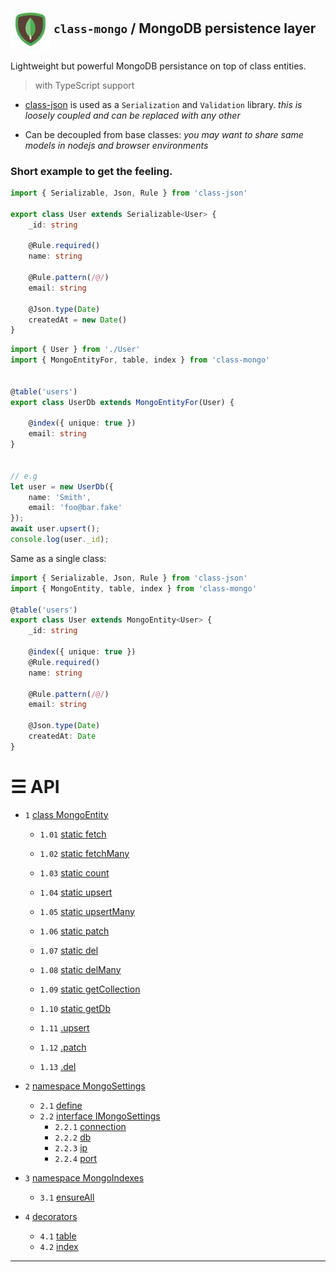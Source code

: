 ## <img src='assets/logo.jpg' style='vertical-align:middle'/> `class-mongo` / MongoDB persistence layer

Lightweight but powerful MongoDB persistance on top of class entities.

> with TypeScript support


* [class-json](https://github.com/tenbits/class-json) is used as a `Serialization` and `Validation` library. _this is loosely coupled and can be replaced with any other_

* Can be decoupled from base classes: _you may want to share same models in nodejs and browser environments_


### Short example to get the feeling.

```ts
import { Serializable, Json, Rule } from 'class-json'

export class User extends Serializable<User> {
    _id: string 
    
    @Rule.required()
    name: string

    @Rule.pattern(/@/)
    email: string

    @Json.type(Date)
    createdAt = new Date()
}
```

```ts
import { User } from './User'
import { MongoEntityFor, table, index } from 'class-mongo'


@table('users')
export class UserDb extends MongoEntityFor(User) {

    @index({ unique: true })
    email: string
}


// e.g
let user = new UserDb({
    name: 'Smith',
    email: 'foo@bar.fake'
});
await user.upsert();
console.log(user._id);
```

Same as a single class:

```ts
import { Serializable, Json, Rule } from 'class-json'
import { MongoEntity, table, index } from 'class-mongo'

@table('users')
export class User extends MongoEntity<User> {
    _id: string 
    
    @index({ unique: true })
    @Rule.required()
    name: string

    @Rule.pattern(/@/)
    email: string

    @Json.type(Date)
    createdAt: Date
}
```

# &#9776; API

- `1` [class MongoEntity](#1-mongoentity)
	- `1.01` [static fetch](#101-static-fetch)
	- `1.02` [static fetchMany](#102-static-fetchmany)
    - `1.03` [static count](#103-static-count)
    - `1.04` [static upsert](#104-static-upsert)
    - `1.05` [static upsertMany](#105-static-upsertmany)
    - `1.06` [static patch](#106-static-patch)
    - `1.07` [static del](#107-static-del)
    - `1.08` [static delMany](#108-static-delmany)
    
    - `1.09` [static getCollection](#109-getcollection)
    - `1.10` [static getDb](#110-static-getdb)

    - `1.11` [.upsert](#111-upsert)
    - `1.12` [.patch](#112-patch)
    - `1.13` [.del](#113-del)


- `2` [namespace MongoSettings](#2-namespace-mongosettings)
    - `2.1` [define](#21-define)
    - `2.2` [interface IMongoSettings](#22-interface-imongosettings)
        - `2.2.1` [connection](#221-connection)
        - `2.2.2` [db](#222-db)
        - `2.2.3` [ip](#223-ip)
        - `2.2.4` [port](#222-port)

- `3` [namespace MongoIndexes](#3-namespace-mongoindexes)
    - `3.1` [ensureAll](#31-ensureall)

- `4` [decorators](#4-decorators)
    - `4.1` [table](#41-table)
    - `4.2` [index](#42-index)

----


